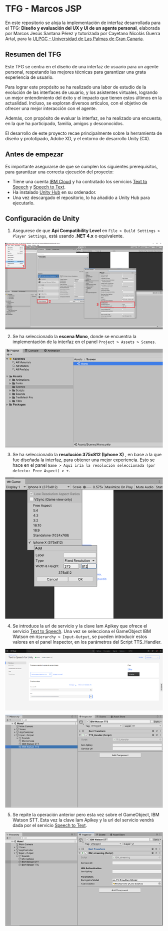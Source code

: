 # TFG - Marcos JSP

En este repositorio se aloja la implementación de interfaz desarrollada para el TFG: **Diseño y evaluación del UX y UI de un agente personal**, elaborada por Marcos Jesús Santana Pérez y tutorizada por Cayetano Nicolás Guerra Artal, para la [ULPGC - Universidad de Las Palmas de Gran Canaria](https://www.ulpgc.es/).

## Resumen del TFG

Este TFG se centra en el diseño de una interfaz de usuario para un agente personal, respetando las mejores técnicas para garantizar una grata experiencia de usuario.

Para lograr este propósito se ha realizado una labor de estudio de la evolución de las interfaces de usuario, y los asistentes virtuales, logrando un mejor entendimiento del éxito y el impacto que tienen estos últimos en la actualidad. Incluso, se exploran diversos artículos, con el objetivo de ofrecer una mejor interacción con el agente.

Además, con propósito de evaluar la interfaz, se ha realizado una encuesta, en la que ha participado, familia, amigos y desconocidos.

El desarrollo de este proyecto recae principalmente sobre la herramienta de diseño y prototipado, Adobe XD, y el entorno de desarrollo Unity (C#).

## Antes de empezar
Es importante asegurarse de que se cumplen los siguientes prerequisitos, para garantizar una correcta ejecución del proyecto:

* Tiene una cuenta [IBM Cloud](https://cloud.ibm.com/registration) y ha contratado los servicios [Text to Speech](https://cloud.ibm.com/catalog/services/text-to-speech) y [Speech to Text](https://cloud.ibm.com/catalog/services/speech-to-text).
* Ha instalado [Unity Hub](https://store.unity.com/es#plans-individual) en su ordenador.
* Una vez descargado el repositorio, lo ha añadido a Unity Hub para ejecutarlo.

## Configuración de Unity
1. Asegurese de que  **Api Compatibility Level** en `File > Build Settings > Player Settings`, está usando  **.NET 4.x** o equivalente.
<p align="center">
  <img align="center" src="README%20assets/build-settings.png" alt="Configurando Api Compatibility Level"></img>
</p>

2. Se ha seleccionado la **escena Mono**, donde se encuentra la implementación de la interfaz en el panel `Project > Assets > Scenes`.
<p align="center">
  <img align="center" src="README%20assets/scene.PNG" alt="Cambiando la escena a la escena Mono"></img>
</p>


3. Se ha seleccionado la **resolución 375x812 (Iphone X)** , en base a la que fue diseñada la interfaz, para obtener una mejor experiencia. Esto se hace en el panel `Game > Aquí iría la resolución seleccionada (por defecto: Free Aspect) > +`.
<p align="center">
  <img align="center" src="README%20assets/resolution.PNG" alt="Cambiando la resolución"></img>
</p>

4. Se introduce la url de servicio y la clave Iam Apikey que ofrece el servicio [Text to Speech](https://cloud.ibm.com/catalog/services/text-to-speech). Una vez se selecciona el GameObject IBM Watson en `Hierarchy > Input-Output`, se pueden introducir estos valores en el panel Inspector, en los parámetros del Script TTS_Handler.
<p align="center">
  <img align="center" src="README%20assets/service.png" alt="IBM Cloud: Servicio TTS"></img>
</p>
<p align="center">
  <img align="center" src="README%20assets/tts.PNG" alt="Actualizando los parámetros en el inspector (TTS)"></img>
</p>

5. Se repite la operación anterior pero esta vez sobre el GameObject, IBM Watson STT. Esta vez la clave Iam Apikey y la url del servicio vendrá dada por el servicio [Speech to Text](https://cloud.ibm.com/catalog/services/speech-to-text).
<p align="center">
  <img align="center" src="README%20assets/stt.PNG" alt="Actualizando los parámetros en el inspector (STT)"></img>
</p>

